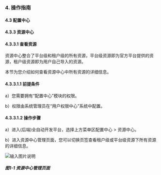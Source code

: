 ### 4. 操作指南

#### 4.3 配置中心

#### 4.3.3 资源中心

#### 4.3.3.1 查看资源

资源中心整合了平台级和租户级的所有资源，平台级资源即为官方平台提供的资源，租户级资源即为用户自己导入的资源。

本节为您介绍如何查看资源中心中所有资源的详细信息。

#### 4.3.3.1.1 前提条件

a）您需要拥有“配置中心”模块的权限。

b）权限由系统管理员在“用户权限中心”系统中配置。

#### 4.3.3.1.2 操作步骤

a）进入(后端)全自动开发平台，选择上方菜单区配置中心 > 资源中心。

b）进入资源中心管理页面，您可以切换页签查看租户级或平台级资源下所有资源的详细信息。

![输入图片说明](../../../../../images/SoFlu%EF%BC%88%E5%90%8E%E7%AB%AF%EF%BC%89%E5%BC%80%E5%8F%91%E5%B9%B3%E5%8F%B0/1.%20%E6%9C%80%E6%96%B0%E7%89%88%E6%9C%AC%20-%20%E6%9B%B4%E6%96%B0%E6%97%A5%E6%9C%9F%20-%202022.10.08/4.%20%E6%93%8D%E4%BD%9C%E6%8C%87%E5%8D%97/3.%20%E9%85%8D%E7%BD%AE%E4%B8%AD%E5%BF%83/3.%20%E8%B5%84%E6%BA%90%E4%B8%AD%E5%BF%83/image.png)

##### 图1-1 资源中心管理页面
